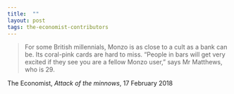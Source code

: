 ```yaml
---
title:  ""
layout: post
tags: the-economist-contributors
---
```


> For some British millennials, Monzo is as close to a cult as a bank can be. Its coral-pink cards are hard to miss. “People in bars will get very excited if they see you are a fellow Monzo user,” says Mr Matthews, who is 29.

The Economist, _Attack of the minnows_, 17 February 2018
